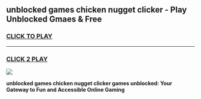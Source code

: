 
## unblocked games chicken nugget clicker - Play Unblocked Gmaes & Free
<h3>
<a href="https://premium.freeplayer.one?title=unblocked_games_chicken_nugget_clicker&ref=19F">CLICK TO PLAY</a></h3>
<hr>

<h3>
<a href="https://premium.freeplayer.one?title=unblocked_games_chicken_nugget_clicker&ref=19F">CLICK 2 PLAY</a>
  
</h3>

<a href="https://premium.freeplayer.one?title=unblocked_games_chicken_nugget_clicker&ref=19F/"><img src="https://clearcache.store/games.png"></a>


**unblocked games chicken nugget clicker games unblocked: Your Gateway to Fun and Accessible Online Gaming**
